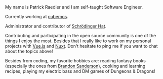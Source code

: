 My name is Patrick Raedler and I am self-taught Software Engineer.

Currently working at [cubemos](https://cubemos.com/).

Administrator and contributor of [Schrödinger Hat](https://www.schrodinger-hat.it).

Contributing and participating in the open source community is one of the things I enjoy the most. Besides that I really like to work on my personal projects with [Vue.js](https://vuejs.org/) and [Nuxt](https://nuxt.com/). Don't hesitate to ping me if you want to chat about the topics above!

Besides from coding, my favorite hobbies are: reading fantasy books (especially the ones from [Brandon Sanderson](https://www.brandonsanderson.com/)), cooking and learning recipes, playing my electric bass and DM games of Dungeons & Dragons!
